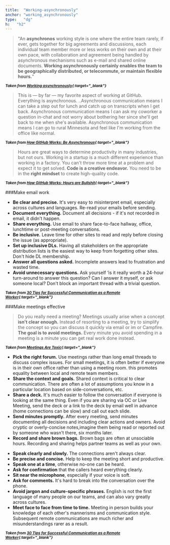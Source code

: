 ```yaml
---
title:  "Working-asynchronously"
anchor: "working_asynchronously"
type:   "dg"
h:   "h2"
---
```

> "An **asynchronos** working style is one where the entire team rarely, if ever, gets together for big agreements and 
discussions, each individual team member more or less works on their own and at their own pace, with collaboration and 
agreement being handled by asynchronous mechanisms such as e-mail and shared online documents. 
__Working asynchronously certainly enables the team to be geographically distributed, or telecommute, or maintain flexible hours.__"

<sup>__*Taken from [Working asynchronously](http://blog.vivekhaldar.com/post/26291176846/working-asynchronously){:target="_blank"}*__</sup>

> This is — by far — my favorite aspect of working at GitHub. Everything is asynchronous.
..Asynchronous communication means I can take a step out for lunch and catch up on transcripts when I get back. Asynchronous 
communication means I can ask my coworker a question in-chat and not worry about bothering her since she'll get back to me when 
she's available. Asynchronous communication means I can go to rural Minnesota and feel like I'm working from the office like normal.

<sup>__*Taken from [How GitHub Works: Be Asynchronous](http://zachholman.com/posts/how-github-works-asynchronous/){:target="_blank"}*__</sup>

> Hours are great ways to determine productivity in many industries, but not ours. Working in a startup is a much different 
experience than working in a factory. 
You can't throw more time at a problem and expect it to get solved. __Code is a creative endeavor.__ 
You need to be in the __right mindset__ to create high-quality code.

<sup>__*Taken from [How GitHub Works: Hours are Bullshit](http://zachholman.com/posts/how-github-works-hours/){:target="_blank"}*__</sup>

###Make email work

>
* __Be clear and precise.__ It's very easy to misinterpret email, especially across cultures and languages. 
    Re-read your emails before sending.
* __Document everything.__ Document all decisions - if it's not recorded in email, it didn't happen.
* __Share everything.__ Use email to share face-to-face hallway, office, lunchtime or post-meeting conversations.
* __Be inclusive.__ Leave time for other sites to read and reply before closing the issue (as appropriate).
* __Set up inclusive DLs.__ Having all stakeholders on the appropriate distribution lists is the easiest way to keep 
    from forgetting other sites. Don't hide DL membership.
* __Answer all questions asked.__ Incomplete answers lead to frustration and wasted time.
* __Avoid unnecessary questions.__ Ask yourself ‘is it really worth a 24-hour turn-around to answer this question? 
    Can I answer it myself, or ask someone local? Don't block an important thread with a trivial question.

<sup>__*Taken from [30 Tips for Successful Communication as a Remote Worker](http://www.hanselman.com/blog/30TipsForSuccessfulCommunicationAsARemoteWorker.aspx){:target="_blank"}*__</sup>

###Make meetings effective

> Do you really need a meeting? Meetings usually arise when a concept __isn't clear enough.__ Instead of resorting to a meeting, 
try to simplify the concept so you can discuss it quickly via email or im or Campfire. __The goal is to avoid meetings.__ 
Every minute you avoid spending in a meeting is a minute you can get real work done instead.

<sup>__*Taken from [Meetings Are Toxic](http://gettingreal.37signals.com/ch07_Meetings_Are_Toxic.php){:target="_blank"}*__</sup>


>
* __Pick the right forum.__ Use meetings rather than long email threads to discuss complex issues. 
    For small meetings, it is often better if everyone is in their own office rather than using a meeting room.
    this promotes equality between local and remote team members.
* __Share the context and goals.__ Shared context is critical to clear communication. There are often a lot of assumptions 
    you know in a particular location based on side-conversations, etc.
* __Share a deck.__ It's much easier to follow the conversation if everyone is looking at the same thing. 
    Even if you are sharing via OC or Live Meeting, send the deck or a link to the deck by email well in advance 
    (home connections can be slow) and call out each slide.
* __Send minutes promptly.__ After every meeting, send minutes documenting all decisions and including clear actions and owners. 
    Avoid cryptic or overly-concise notes,imagine them being read or reported out by someone who wasn't there, six months later.
* __Record and share brown bags.__ Brown bags are often at unsociable hours. Recording and sharing helps partner teams as well as your own.

>
* __Speak clearly and slowly.__ The connections aren't always clear.
* __Be precise and concise.__ Help to keep the meeting short and productive.
* __Speak one at a time__, otherwise no-one can be heard.
* __Ask for confirmation__ that the callers heard everything clearly.
* __Sit near the microphone__, especially if your voice is soft.
* __Ask for comments.__ It's hard to break into the conversation over the phone.
* __Avoid jargon and culture-specific phrases.__ English is not the first language of many people on our teams, 
    and can also vary greatly across cultures.
* __Meet face to face from time to time.__  Meeting in person builds your knowledge of each other's mannerisms and communication style.  
    Subsequent remote communications are much richer and misunderstandings rarer as a result.

<sup>__*Taken from [30 Tips for Successful Communication as a Remote Worker](http://www.hanselman.com/blog/30TipsForSuccessfulCommunicationAsARemoteWorker.aspx){:target="_blank"}*__</sup>